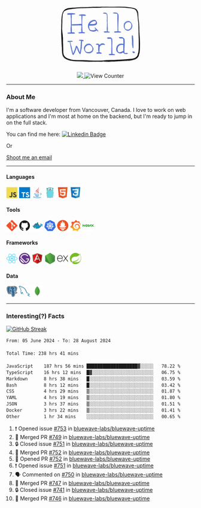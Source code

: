 <div align="center">
    <img src="./img/hello_world.webp" height="200px" width="">
    <div>
        <a href="https://www.linkedin.com/in/ajhollid">
            <img src="https://img.shields.io/badge/LinkedIn-blue"/>
        </a>
        <img src="https://komarev.com/ghpvc/?username=ajhollid&color=yellow" alt="View Counter">
    </div>
</div>

---

### About Me

I'm a software developer from Vancouver, Canada. I love to work on web applications and I'm most at home on the backend, but I'm ready to jump in on the full stack.

You can find me here: [![Linkedin Badge](https://img.shields.io/badge/-ajhollid-blue?style=flat&logo=Linkedin&logoColor=white)](https://www.linkedin.com/in/ajhollid)

Or

[Shoot me an email](mailto:ajhollid@gmail.com)

---

#### Languages

<div>
    <img src="./img/devicons/javascript-original.svg" width=30 height=30 alt="JavaScript">
    <img src="/img/devicons/typescript-original.svg" width=30 height=30 alt="TypeScript">
    <img src="./img/devicons/java-original.svg" width=30 height=30 alt="Java">
    <img src="./img/devicons/go-original.svg" width=30 height=30 alt="Golang">
    <img src="./img/devicons/html5-original.svg" width=30 height=30 alt="HTML 5">
    <img src="./img/devicons/css3-original.svg" width=30 height=30 alt="CSS 3">
</div>

#### Tools

<div>
    <img src="./img/devicons/git-original.svg" width=30 height=30 alt="Git">
    <img src="./img/devicons/github-original.svg" width=30 height=30 alt="Github">
    <img src="./img/devicons/docker-original.svg" width=30 
    height=30 alt="Docker">
    <img src="./img/devicons/kubernetes-original.svg" width=30 height=30 alt="K8">
    <img src="./img/devicons/prometheus-original.svg" width=30 height=30 alt="Prometheus">
    <img src="./img/devicons/grafana-original.svg" width=30 height=30 alt="Grafana">
    <img src="./img/devicons/nginx-original.svg" width=30 height=30 alt="Nginx">
</div>

#### Frameworks

<div>
    <img src="./img/devicons/react-original.svg" width=30 height=30 alt="React">
    <img src="./img/devicons/gatsby-original.svg" width=30 height=30 alt="Gatsby">
    <img src="./img/devicons/angularjs-original.svg" width=30 height=30 alt="AngularJS">
    <img src="./img/devicons/nodejs-original.svg" width=30 height=30 alt="NodeJS">
    <img src="./img/devicons/express-original.svg" width=30 height=30 alt="Express">
    <img src="./img/devicons/spring-original.svg" width=30 height=30 alt="Spring">
</div>

#### Data

<div>
    <img src="./img/devicons/postgresql-original.svg" width=30 height=30 alt="Postgresql">
    <img src="./img/devicons/mysql-original.svg" width=30 height=30 alt="Mysql">
    <img src="./img/devicons/mongodb-original.svg" width=30 height=30 alt="MongoDB">
</div>

---

### Interesting(?) Facts

[![GitHub Streak](http://github-readme-streak-stats.herokuapp.com?user=ajhollid)](https://git.io/streak-stats)

 <!--START_SECTION:waka-->

```txt
From: 05 June 2024 - To: 28 August 2024

Total Time: 238 hrs 41 mins

JavaScript    187 hrs 56 mins ███████████████████▓░░░░░   78.22 %
TypeScript    16 hrs 12 mins  █▓░░░░░░░░░░░░░░░░░░░░░░░   06.75 %
Markdown      8 hrs 38 mins   █░░░░░░░░░░░░░░░░░░░░░░░░   03.59 %
Bash          8 hrs 12 mins   █░░░░░░░░░░░░░░░░░░░░░░░░   03.42 %
CSS           4 hrs 29 mins   ▒░░░░░░░░░░░░░░░░░░░░░░░░   01.87 %
YAML          4 hrs 19 mins   ▒░░░░░░░░░░░░░░░░░░░░░░░░   01.80 %
JSON          3 hrs 37 mins   ▒░░░░░░░░░░░░░░░░░░░░░░░░   01.51 %
Docker        3 hrs 22 mins   ▒░░░░░░░░░░░░░░░░░░░░░░░░   01.41 %
Other         1 hr 34 mins    ░░░░░░░░░░░░░░░░░░░░░░░░░   00.65 %
```

<!--END_SECTION:waka-->


<!--START_SECTION:activity-->
1. ❗ Opened issue [#753](https://github.com/bluewave-labs/bluewave-uptime/issues/753) in [bluewave-labs/bluewave-uptime](https://github.com/bluewave-labs/bluewave-uptime)
2. 🎉 Merged PR [#749](https://github.com/bluewave-labs/bluewave-uptime/pull/749) in [bluewave-labs/bluewave-uptime](https://github.com/bluewave-labs/bluewave-uptime)
3. 🔒 Closed issue [#751](https://github.com/bluewave-labs/bluewave-uptime/issues/751) in [bluewave-labs/bluewave-uptime](https://github.com/bluewave-labs/bluewave-uptime)
4. 🎉 Merged PR [#752](https://github.com/bluewave-labs/bluewave-uptime/pull/752) in [bluewave-labs/bluewave-uptime](https://github.com/bluewave-labs/bluewave-uptime)
5. 💪 Opened PR [#752](https://github.com/bluewave-labs/bluewave-uptime/pull/752) in [bluewave-labs/bluewave-uptime](https://github.com/bluewave-labs/bluewave-uptime)
6. ❗ Opened issue [#751](https://github.com/bluewave-labs/bluewave-uptime/issues/751) in [bluewave-labs/bluewave-uptime](https://github.com/bluewave-labs/bluewave-uptime)
7. 🗣 Commented on [#750](https://github.com/bluewave-labs/bluewave-uptime/issues/750#issuecomment-2316699241) in [bluewave-labs/bluewave-uptime](https://github.com/bluewave-labs/bluewave-uptime)
8. 🎉 Merged PR [#747](https://github.com/bluewave-labs/bluewave-uptime/pull/747) in [bluewave-labs/bluewave-uptime](https://github.com/bluewave-labs/bluewave-uptime)
9. 🔒 Closed issue [#741](https://github.com/bluewave-labs/bluewave-uptime/issues/741) in [bluewave-labs/bluewave-uptime](https://github.com/bluewave-labs/bluewave-uptime)
10. 🎉 Merged PR [#746](https://github.com/bluewave-labs/bluewave-uptime/pull/746) in [bluewave-labs/bluewave-uptime](https://github.com/bluewave-labs/bluewave-uptime)
<!--END_SECTION:activity-->
